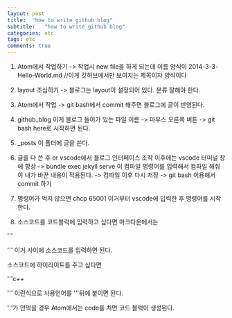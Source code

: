 ```yaml
---
layout: post
title:  "how to write github blog"
subtitle:   "how to write github blog"
categories: etc
tags: etc
comments: true
---
```


1. Atom에서 작업하기
-> 작업시 new file을 하게 되는데 이름 양식이
2014-3-3-Hello-World.md  //이게 깃허브에서만 보여지는 제목이자 양식이다

2. layout 조심하기 -> 블로그는 layout이 설정되어 있다. 분류 잘해야 한다.

3. Atom에서 작업 -> git bash에서 commit 해주면 블로그에 글이 반영된다.

4. github_blog 이게 블로그 들어가 있는 파일 이름
-> 마우스 오른쪽 버튼 -> git bash here로 시작하면 된다.

5. _posts 이 폴더에 글을 쓴다.


6. 글을 다 쓴 후 or vscode에서 블로그 인터페이스 조작 이후에는 vscode 터미널 창에 항상
-> bundle exec jekyll serve 이 컴파일 명령어를 입력해서 컴파일 해줘야 내가 바꾼 내용이 적용된다.
-> 컴파일 이후 다시 저장 -> git bash 이용해서 commit 하기


7. 명령어가 먹지 않으면 chcp 65001 이거부터 vscode에 입력한 후 명령어를 시작한다.

8. 소스코드를 코드블럭에 입력하고 싶다면 마크다운에서는

'''

''' 이거 사이에 소스코드를 입력하면 된다.

소스코드에 하이라이트를 주고 싶다면

'''c++

'''
이런식으로 사용언어를 '''뒤에 붙이면 된다.

'''가 안먹을 경우
Atom에서는 code를 치면 코드 블럭이 생성된다. 
